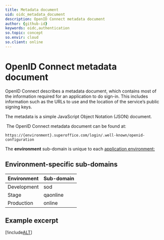 ```yaml
---
title: Metadata document
uid: oidc_metadata_document
description: OpenID Connect metadata document
author: {github-id}
keywords: oidc,authentication
so.topic: concept
so.envir: cloud
so.client: online
---
```


# OpenID Connect metadata document

OpenID Connect describes a metadata document, which contains most of the information required for an application to do sign-in. This includes information such as the URLs to use and the location of the service’s public signing keys.

The metadata is a simple JavaScript Object Notation (JSON) document.

 The OpenID Connect metadata document can be found at:

`https://{environment}.superoffice.com/login/.well-known/openid-configuration`

The **environment** sub-domain is unique to each [application environment:][1]

## Environment-specific sub-domains

| Environment | Sub-domain |
|-------------|------------|
| Development | sod        |
| Stage       | qaonline   |
| Production  | online     |

## Example excerpt

[!include[ALT](./includes/oidc-metadata.md)]

<!-- Referenced links -->
[1]: ../../../../../superoffice-docs/docs/apps/getting-started/app-envir.md
